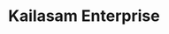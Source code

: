 ---
title: "Kailasam Enterprise"
url: /cherthala-thankey/kailasam-enterprise/
shop: Lebensmittel
---